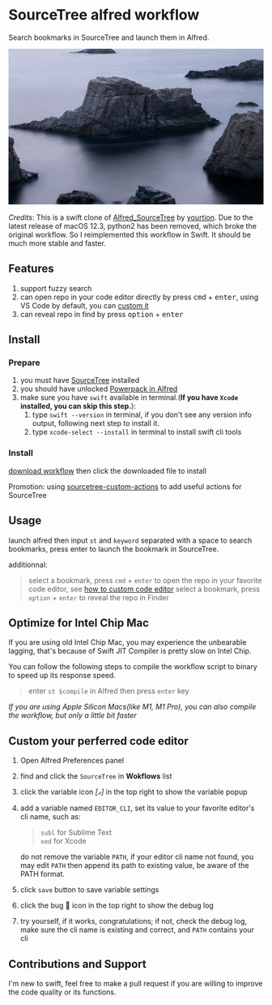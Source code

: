# SourceTree alfred workflow
Search bookmarks in SourceTree and launch them in Alfred.

![usage demo](assets/usage-demo.gif)

*Credits*: This is a swift clone of [Alfred_SourceTree](https://github.com/yourtion/Alfred_SourceTree) by [yourtion](https://github.com/yourtion). Due to the latest release of macOS 12.3, python2 has been removed, which broke the original workflow. So I reimplemented this workflow in Swift. It should be much more stable and faster.

## Features
1. support fuzzy search
2. can open repo in your code editor directly by press <kbd>cmd</kbd> + <kbd>enter</kbd>, using VS Code by default, you can [custom it](#custom-your-perferred-code-editor)
3. can reveal repo in find by press <kbd>option</kbd> + <kbd>enter</kbd>


## Install
### Prepare
1. you must have [SourceTree](https://www.sourcetreeapp.com/) installed
2. you should have unlocked [Powerpack in Alfred](https://www.alfredapp.com/powerpack/)
3. make sure you have `swift` available in terminal.(**If you have `Xcode` installed, you can skip this step.**):
   1. type `swift --version` in terminal, if you don't see any version info output, following next step to install it.
   2. type `xcode-select --install` in terminal to install swift cli tools


### Install

[download workflow](https://github.com/oe/sourcetree-alfred-workflow/raw/main/SourceTree.alfredworkflow) then click the downloaded file to install

Promotion: using [sourcetree-custom-actions](https://github.com/oe/sourcetree-custom-actions) to add useful actions for SourceTree

## Usage

launch alfred then input `st` and `keyword` separated with a space to search bookmarks, press enter to launch the bookmark in SourceTree.

additionnal:
> select a bookmark,  press `cmd` + `enter` to open the repo in your favorite code editor, see [how to custom code editor](#custom-your-perferred-code-editor)
> select a bookmark,  press `option` + `enter` to reveal the repo in Finder


## Optimize for Intel Chip Mac
If you are using old Intel Chip Mac, you may experience the unbearable lagging, that's because of Swift JIT Compiler is pretty slow on Intel Chip.

You can follow the following steps to compile the workflow script to binary to speed up its response speed.

> enter `st $compile` in Alfred then press `enter` key

*If you are using Apple Silicon Macs(like M1, M1 Pro), you can also compile the workflow, but only a little bit faster*


## Custom your perferred code editor
1. Open Alfred Preferences panel
2. find and click the `SourceTree` in **Wokflows** list
3. click the variable icon *[𝓍]* in the top right to show the variable popup
4. add a variable named `EDITOR_CLI`, set its value to your favorite editor's cli name, such as:
	> `subl` for Sublime Text  
	> `xed` for Xcode  
   
   do not remove the variable `PATH`, if your editor cli name not
	found, you may edit `PATH` then append its path to existing
	value, be aware of the PATH format.  
   
5. click `save` button to save variable settings
6. click the bug 🐞 icon in the top right to show the debug log
7. try yourself, if it works, congratulations; if not, check the debug log, make sure the cli name is existing and correct, and `PATH` contains your cli

## Contributions and Support
I'm new to swift, feel free to make a pull request if you are willing to improve the code quality or its functions.
